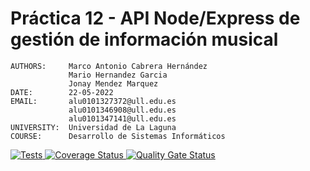 # Práctica 12 - API Node/Express de gestión de información musical

```text
AUTHORS:     Marco Antonio Cabrera Hernández
             Mario Hernandez Garcia
             Jonay Mendez Marquez
DATE:        22-05-2022
EMAIL:       alu0101327372@ull.edu.es
             alu0101346908@ull.edu.es
             alu0101347141@ull.edu.es
UNIVERSITY:  Universidad de La Laguna
COURSE:      Desarrollo de Sistemas Informáticos
```

<p>
    <a href='https://github.com/ULL-ESIT-INF-DSI-2122/ull-esit-inf-dsi-21-22-prct12-music-api-grupo_r/actions/workflows/test.js.yml'>
      <img alt='Tests' src='https://github.com/ULL-ESIT-INF-DSI-2122/ull-esit-inf-dsi-21-22-prct12-music-api-grupo_r/actions/workflows/test.js.yml/badge.svg'/>
    </a>
  <a href='https://coveralls.io/github/ULL-ESIT-INF-DSI-2122/ull-esit-inf-dsi-21-22-prct12-music-api-grupo_r?branch=main'>
    <img alt='Coverage Status' src='https://coveralls.io/repos/github/ULL-ESIT-INF-DSI-2122/ull-esit-inf-dsi-21-22-prct12-music-api-grupo_r/badge.svg?branch=main'/>
  </a>

  <a href='https://sonarcloud.io/summary/new_code?id=ULL-ESIT-INF-DSI-2122_ull-esit-inf-dsi-21-22-prct12-music-api-grupo_r'>
    <img alt='Quality Gate Status' src='https://sonarcloud.io/api/project_badges/measure?project=ULL-ESIT-INF-DSI-2122_ull-esit-inf-dsi-21-22-prct12-music-api-grupo_r&metric=alert_status'/>
  </a>
</p>
